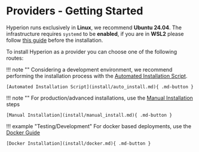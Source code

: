 # Providers - Getting Started

Hyperion runs exclusively in **Linux**, we recommend **Ubuntu 24.04**.
The infrastructure requires `systemd` to be **enabled**,
if you are in **WSL2** please follow [this guide](install/wsl2.md) before the installation.


To install Hyperion as a provider you can choose one of the following routes:

!!! note ""
    Considering a development environment, we recommend performing the installation process with the [Automated Installation Script](install/auto_install.md).

    [Automated Installation Script](install/auto_install.md){ .md-button }

!!! note ""
    For production/advanced installations, use the [Manual Installation](install/manual_install.md) steps

    [Manual Installation](install/manual_install.md){ .md-button }

!!! example "Testing/Development"
    For docker based deployments, use the [Docker Guide](install/docker.md)

    [Docker Installation](install/docker.md){ .md-button }

[//]: # (    For LXD pre-configured Hyperion instance, use the [LXD Guide]&#40;install/lxd.md&#41;)

[//]: # (    [LXD Installation]&#40;install/lxd.md&#41;{ .md-button })

